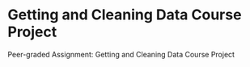 # Getting and Cleaning Data Course Project
Peer-graded Assignment: Getting and Cleaning Data Course Project
